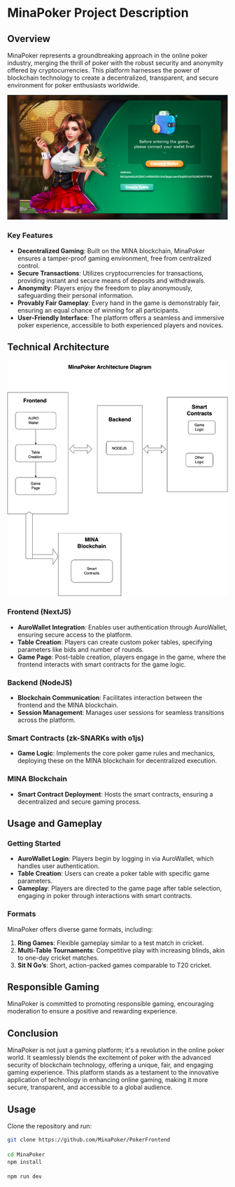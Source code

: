 # MinaPoker Project Description

## Overview

MinaPoker represents a groundbreaking approach in the online poker industry, merging the thrill of poker with the robust security and anonymity offered by cryptocurrencies. This platform harnesses the power of blockchain technology to create a decentralized, transparent, and secure environment for poker enthusiasts worldwide.

![MinaPoker Architecture](./mainpage.png)


### Key Features

- **Decentralized Gaming**: Built on the MINA blockchain, MinaPoker ensures a tamper-proof gaming environment, free from centralized control.
- **Secure Transactions**: Utilizes cryptocurrencies for transactions, providing instant and secure means of deposits and withdrawals.
- **Anonymity**: Players enjoy the freedom to play anonymously, safeguarding their personal information.
- **Provably Fair Gameplay**: Every hand in the game is demonstrably fair, ensuring an equal chance of winning for all participants.
- **User-Friendly Interface**: The platform offers a seamless and immersive poker experience, accessible to both experienced players and novices.

## Technical Architecture
![MinaPoker Architecture](MINA%20Poker.png)

### Frontend (NextJS)
- **AuroWallet Integration**: Enables user authentication through AuroWallet, ensuring secure access to the platform.
- **Table Creation**: Players can create custom poker tables, specifying parameters like bids and number of rounds.
- **Game Page**: Post-table creation, players engage in the game, where the frontend interacts with smart contracts for the game logic.

### Backend (NodeJS)
- **Blockchain Communication**: Facilitates interaction between the frontend and the MINA blockchain.
- **Session Management**: Manages user sessions for seamless transitions across the platform.

### Smart Contracts (zk-SNARKs with o1js)
- **Game Logic**: Implements the core poker game rules and mechanics, deploying these on the MINA blockchain for decentralized execution.

### MINA Blockchain
- **Smart Contract Deployment**: Hosts the smart contracts, ensuring a decentralized and secure gaming process.

## Usage and Gameplay

### Getting Started
- **AuroWallet Login**: Players begin by logging in via AuroWallet, which handles user authentication.
- **Table Creation**: Users can create a poker table with specific game parameters.
- **Gameplay**: Players are directed to the game page after table selection, engaging in poker through interactions with smart contracts.

### Formats
MinaPoker offers diverse game formats, including:
1. **Ring Games**: Flexible gameplay similar to a test match in cricket.
2. **Multi-Table Tournaments**: Competitive play with increasing blinds, akin to one-day cricket matches.
3. **Sit N Go’s**: Short, action-packed games comparable to T20 cricket.


## Responsible Gaming
MinaPoker is committed to promoting responsible gaming, encouraging moderation to ensure a positive and rewarding experience.

## Conclusion
MinaPoker is not just a gaming platform; it's a revolution in the online poker world. It seamlessly blends the excitement of poker with the advanced security of blockchain technology, offering a unique, fair, and engaging gaming experience. This platform stands as a testament to the innovative application of technology in enhancing online gaming, making it more secure, transparent, and accessible to a global audience.

## Usage

Clone the repository and run:

```bash
git clone https://github.com/MinaPoker/PokerFrontend

cd MinaPoker
npm install

npm run dev


